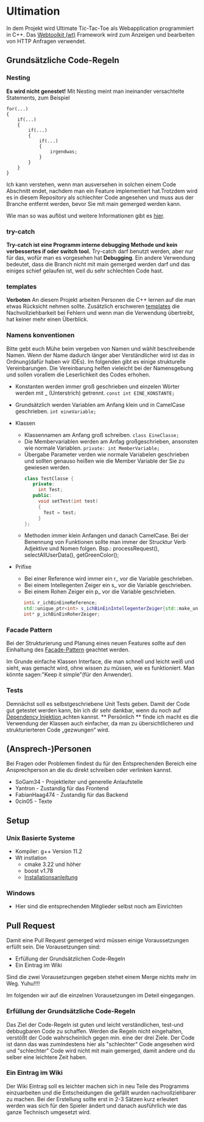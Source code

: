 # Ultimation

In dem Projekt wird Ultimate Tic-Tac-Toe als Webapplication programmiert in C++. Das [Webtoolkit (wt)](https://www.webtoolkit.eu/wt) Framework wird zum Anzeigen und bearbeiten von HTTP Anfragen verwendet. 

## Grundsätzliche Code-Regeln
### Nesting
**Es wird nicht genestet!**  Mit Nesting meint man ineinander versachtelte Statements, zum Beispiel  
```
for(...)
{
    if(...)
    {
        if(...)
        {
            if(...)
            {
                irgendwas;
            }
        }
    }
}
```
Ich kann verstehen, wenn man ausversehen in solchen einem Code Abschnitt endet, nachdem man ein Feature implementiert hat.Trotzdem wird es in diesem Repository als schlechter Code angesehen und muss aus der Branche entfernt werden, bevor Sie mit main gemerged werden kann.

Wie man so was auflöst und weitere Informationen gibt es [hier](https://www.youtube.com/watch?v=CFRhGnuXG-4).

### try-catch 
**Try-catch ist eine Programm interne debugging Methode und kein verbessertes if oder switch tool.** Try-catch darf benutzt werden, aber nur für das, wofür man es vorgesehen hat **Debugging**. Ein andere Verwendung bedeutet, dass die Branch nicht mit main gemerged werden darf und das einiges schief gelaufen ist, weil du sehr schlechten Code hast. 

### templates 
**Verboten** An diesem Projekt arbeiten Personen die C++ lernen auf die man etwas Rücksicht nehmen sollte. Zusätzlich erschweren [templates](https://en.cppreference.com/w/cpp/language/templates) die Nachvollziehbarkeit bei Fehlern und wenn man die Verwendung übertreibt, hat keiner mehr einen Überblick. 

### Namens konventionen

Bitte gebt euch Mühe beim vergeben von Namen und wählt beschreibende Namen. Wenn der Name dadurch länger aber Verständlicher wird ist das in Ordnung(dafür haben wir IDEs). Im folgenden gibt es einige strukturelle Vereinbarungen. Die Vereinbarung helfen vieleicht bei der Namensgebung und sollen vorallem die Leserlichkeit des Codes erhohen. 

 - Konstanten 
    werden immer groß geschrieben und einzelen Wörter werden mit _ (Unterstrich) getrennt. ``` const int EINE_KONSTANTE; ```

 - Grundsätzlich werden Variablen am Anfang klein und in CamelCase geschrieben. ``` int eineVariable;  ```

 - Klassen
   - Klassennamen am Anfang groß schreiben.  ``` class EineClasse; ```
   - Die Membervariablen werden am Anfag großgeschrieben, ansonsten wie normale Variablen. ``` private: int MemberVariable;  ``` 
   - Übergabe Parameter verden wie normale Variabelen geschrieben und sollten genauso heißen wie die Member Variable der Sie zu gewiesen werden. 
     ```c++ 
     class TestClasse {
        private: 
          int Test;
        public: 
          void setTest(int test)
          {
            Test = test;
          } 
     };
      ```
   - Methoden immer klein Anfangen und danach CamelCase. Bei der Benennung von Funktionen sollte man immer der Strucktur Verb Adjektive und Nomen folgen. Bsp.: processRequest(), selectAllUserData(), getGreenColor(); 

 - Prifixe 
   - Bei einer Reference wird immer ein r_ vor die Variable geschrieben. 
   - Bei einem Intellegenten Zeiger ein s_ vor die Variable geschrieben. 
   - Bei einem Rohen Zeiger ein p_ vor die Variable geschrieben. 
   ```c++
      int& r_ichBinEineReference;
      std::unique_ptr<int> s_ichBinEinIntellegenterZeiger{std::make_unique<int>()};
      int* p_ichBinEinRoherZeiger; 
     ```

     
### Facade Pattern 
Bei der Strukturierung und Planung eines neuen Features sollte auf den Einhaltung des [Facade-Pattern](https://www.ionos.de/digitalguide/websites/web-entwicklung/was-ist-das-facade-pattern/) geachtet werden. 

Im Grunde einfache Klassen Interface, die man schnell und leicht weiß und sieht, was gemacht wird, ohne wissen zu müssen, wie es funktioniert. Man könnte sagen:"Keep it simple"(für den Anwender). 

### Tests 
Demnächst soll es selbstgeschriebene Unit Tests geben. Damit der Code gut getestet werden kann, bin ich dir sehr dankbar, wenn du noch auf [Dependency Injektion ](https://www.youtube.com/watch?v=J1f5b4vcxCQ&pp=ygUUZGVwZW5kZW5jeSBpbmplY3Rpb24%3D) achten kannst. ** Persönlich ** finde ich macht es die Verwendung der Klassen auch einfacher, da man zu übersichtlicheren und strukturierteren Code „gezwungen“ wird.

## (Ansprech-)Personen 
Bei Fragen oder Problemen findest du für den Entsprechenden Bereich eine Ansprechperson an die du direkt schreiben oder verlinken kannst. 

- SoGam34 - Projektleiter und generelle Anlaufstelle
- Yantron - Zustandig für das Frontend
- FabianHaag474 - Zustandig für das Backend
- 0cin05 - Texte 

## Setup 
### Unix Basierte Systeme 
- Kompiler: g++ Version 11.2
- Wt instlation
  - cmake 3.22 und höher
  - boost v1.78
  - [Installationsanleitung](https://www.webtoolkit.eu/wt/doc/reference/html/InstallationUnix.html)

### Windows 
- Hier sind die entsprechenden Mitglieder selbst noch am Einrichten 

## Pull Request 
Damit eine Pull Request gemerged wird müssen einige Voraussetzungen erfüllt sein. Die Vorausetzungen sind:
- Erfüllung der Grundsätzlichen Code-Regeln
- Ein Eintrag im Wiki

Sind die zwei Vorausetzungen gegeben stehet einem Merge nichts mehr im Weg. Yuhu!!!!

Im folgenden wir auf die einzelnen Vorausetzungen im Deteil eingegangen. 

### Erfüllung der Grundsätzliche Code-Regeln
Das Ziel der Code-Regeln ist guten und leicht verständlichen, test-und debbugbaren Code zu schaffen. Werden die Regeln nicht eingehalten, verstößt der Code wahrscheinlich gegen min. eine der drei Ziele. Der Code ist dann das was zumindestens hier als "schlechter" Code angesehen wird und "schlechter" Code wird nicht mit main gemerged, damit andere und du selber eine leichtere Zeit haben. 

### Ein Eintrag im Wiki
Der Wiki Eintrag soll es leichter machen sich in neu Teile des Programms einzuarbeiten und die Entscheidungen die gefällt wurden nachvollziehbarer zu machen. Bei der Erstellung sollte erst in 2-3 Sätzen kurz erleutert werden was sich für den Spieler ändert und danach ausführlich wie das ganze Technisch umgesetzt wird.
